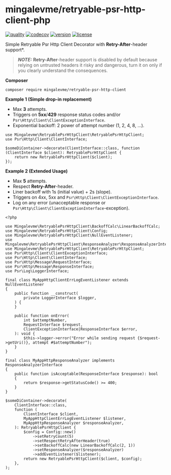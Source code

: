 # mingalevme/retryable-psr-http-client-php

[![quality](https://github.com/mingalevme/retryable-psr-http-client-php/actions/workflows/quality.yml/badge.svg)](https://github.com/mingalevme/retryable-psr-http-client-php/actions)
[![codecov](https://codecov.io/gh/mingalevme/retryable-psr-http-client-php/branch/master/graph/badge.svg?token=JelfrDfOkJ)](https://codecov.io/gh/mingalevme/retryable-psr-http-client-php)
[![version](https://img.shields.io/packagist/v/mingalevme/retryable-psr-http-client)](https://packagist.org/packages/mingalevme/retryable-psr-http-client)
[![license](https://img.shields.io/packagist/l/mingalevme/retryable-psr-http-client)](https://packagist.org/packages/mingalevme/retryable-psr-http-client)

Simple Retryable Psr Http Client Decorator with **Retry-After**-header support*.

> **_NOTE:_**  **Retry-After**-header support is disabled by default
> because relying on untrusted headers it risky and dangerous,
> turn it on only if you clearly understand the consequences.

**Composer**

```shell
composer require mingalevme/retryable-psr-http-client
```

**Example 1 (Simple drop-in replacement)**

- Max **3** attempts.
- Triggers on **5xx**/**429** response status codes and/or `Psr\Http\Client\ClientExceptionInterface`.
- Exponential backoff: 2 power of attempt number (1, 2, 4, 8, ...).

```shell
use Mingalevme\RetryablePsrHttpClient\RetryablePsrHttpClient;
use Psr\Http\Client\ClientInterface;

$someDiContainer->decorate(ClientInterface::class, function (ClientInterface $client): RetryablePsrHttpClient {
    return new RetryablePsrHttpClient($client);
});
```

**Example 2 (Extended Usage)**

- Max **5** attempts.
- Respect **Retry-After**-header.
- Liner backoff with 1s (initial value) + 2s (slope).
- Triggers on 4xx, 5xx and `Psr\Http\Client\ClientExceptionInterface`.
- Log on any error (unacceptable response or `Psr\Http\Client\ClientExceptionInterface`-exception).

```shell
<?php

use Mingalevme\RetryablePsrHttpClient\BackoffCalc\LinearBackoffCalc;
use Mingalevme\RetryablePsrHttpClient\Config;
use Mingalevme\RetryablePsrHttpClient\NullEventListener;
use Mingalevme\RetryablePsrHttpClient\ResponseAnalyzer\ResponseAnalyzerInterface;
use Mingalevme\RetryablePsrHttpClient\RetryablePsrHttpClient;
use Psr\Http\Client\ClientExceptionInterface;
use Psr\Http\Client\ClientInterface;
use Psr\Http\Message\RequestInterface;
use Psr\Http\Message\ResponseInterface;
use Psr\Log\LoggerInterface;

final class MyAppHttpClientErrLogEventListener extends NullEventListener
{
    public function __construct(
        private LoggerInterface $logger,
    ) {
    }

    public function onError(
        int $attemptNumber,
        RequestInterface $request,
        ClientExceptionInterface|ResponseInterface $error,
    ): void {
        $this->logger->error("Error while sending request {$request->getUri()}, attempt #$attemptNumber");
    }
}

final class MyAppHttpResponseAnalyzer implements ResponseAnalyzerInterface
{
    public function isAcceptable(ResponseInterface $response): bool
    {
        return $response->getStatusCode() >= 400;
    }
}

$someDiContainer->decorate(
    ClientInterface::class,
    function (
        ClientInterface $client,
        MyAppHttpClientErrLogEventListener $listener,
        MyAppHttpResponseAnalyzer $responseAnalyzer,
    ): RetryablePsrHttpClient {
        $config = Config::new()
            ->setRetryCount(5)
            ->setRespectRetryAfterHeader(true)
            ->setBackoffCalc(new LinearBackoffCalc(2, 1))
            ->setResponseAnalyzer($responseAnalyzer)
            ->addEventListener($listener);
        return new RetryablePsrHttpClient($client, $config);
    },
);
```
